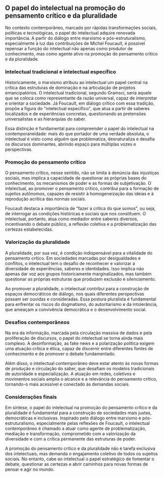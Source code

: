 
## O papel do intelectual na promoção do pensamento crítico e da pluralidade

No contexto contemporâneo, marcado por rápidas transformações sociais, políticas e tecnológicas, o papel do intelectual adquire renovada importância. A partir do diálogo entre marxismo e pós-estruturalismo, especialmente à luz das contribuições de Michel Foucault, é possível repensar a função do intelectual não apenas como produtor de conhecimento, mas como agente ativo na promoção do pensamento crítico e da pluralidade.

### Intelectual tradicional e intelectual específico

Historicamente, o marxismo atribuiu ao intelectual um papel central na crítica das estruturas de dominação e na articulação de projetos emancipatórios. O intelectual tradicional, segundo Gramsci, seria aquele que se coloca como representante da razão universal, capaz de interpretar e orientar a sociedade. Já Foucault, em diálogo crítico com essa tradição, propõe a figura do "intelectual específico", que atua a partir de saberes localizados e de experiências concretas, questionando as pretensões universalistas e as hierarquias do saber.

Essa distinção é fundamental para compreender o papel do intelectual na contemporaneidade: mais do que portador de uma verdade absoluta, o intelectual é visto como alguém que problematiza, desnaturaliza e desafia os discursos dominantes, abrindo espaço para múltiplas vozes e perspectivas.

### Promoção do pensamento crítico

O pensamento crítico, nesse sentido, não se limita à denúncia das injustiças sociais, mas implica a capacidade de questionar as próprias bases do conhecimento, os mecanismos de poder e as formas de subjetivação. O intelectual, ao promover o pensamento crítico, contribui para a formação de sujeitos autônomos, capazes de resistir à homogeneização das ideias e à reprodução acrítica das normas sociais.

Foucault destaca a importância de "fazer a crítica do que somos", ou seja, de interrogar as condições históricas e sociais que nos constituem. O intelectual, portanto, atua como mediador entre saberes diversos, incentivando o debate público, a reflexão coletiva e a problematização das certezas estabelecidas.

### Valorização da pluralidade

A pluralidade, por sua vez, é condição indispensável para a vitalidade do pensamento crítico. Em sociedades marcadas por desigualdades e conflitos, o intelectual tem o desafio de reconhecer e valorizar a diversidade de experiências, saberes e identidades. Isso implica não apenas dar voz aos grupos historicamente marginalizados, mas também questionar as próprias estruturas que produzem exclusão e silenciamento.

Ao promover a pluralidade, o intelectual contribui para a construção de espaços democráticos de diálogo, nos quais diferentes perspectivas possam ser ouvidas e consideradas. Essa postura pluralista é fundamental para enfrentar os riscos do dogmatismo, do autoritarismo e da intolerância, que ameaçam a convivência democrática e o desenvolvimento social.

### Desafios contemporâneos

Na era da informação, marcada pela circulação massiva de dados e pela proliferação de discursos, o papel do intelectual se torna ainda mais complexo. A desinformação, as fake news e a polarização política exigem uma atuação crítica e ética, capaz de discernir entre diferentes fontes de conhecimento e de promover o debate fundamentado.

Além disso, o intelectual contemporâneo deve estar atento às novas formas de produção e circulação do saber, que desafiam os modelos tradicionais de autoridade e especialização. A atuação em redes, coletivos e movimentos sociais amplia o alcance e a relevância do pensamento crítico, tornando-o mais acessível e conectado às demandas sociais.

### Considerações finais

Em síntese, o papel do intelectual na promoção do pensamento crítico e da pluralidade é fundamental para a construção de sociedades mais justas, democráticas e inclusivas. Inspirado pelo diálogo entre marxismo e pós-estruturalismo, especialmente pelas reflexões de Foucault, o intelectual contemporâneo é chamado a atuar como agente de problematização, mediação e transformação, comprometido com a valorização da diversidade e com a crítica permanente das estruturas de poder.

A promoção do pensamento crítico e da pluralidade não é tarefa exclusiva dos intelectuais, mas demanda o engajamento coletivo de todos os sujeitos sociais. No entanto, cabe ao intelectual o papel estratégico de fomentar o debate, questionar as certezas e abrir caminhos para novas formas de pensar e agir no mundo.
```
